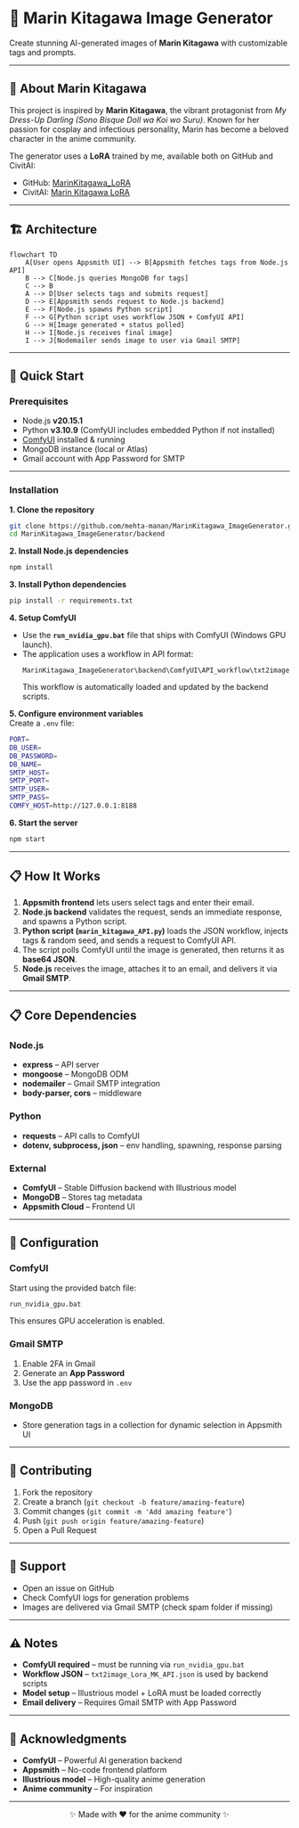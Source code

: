 # 🌸 Marin Kitagawa Image Generator  

Create stunning AI-generated images of **Marin Kitagawa** with customizable tags and prompts.  

---

## 🎨 About Marin Kitagawa  
This project is inspired by **Marin Kitagawa**, the vibrant protagonist from *My Dress-Up Darling (Sono Bisque Doll wa Koi wo Suru)*. Known for her passion for cosplay and infectious personality, Marin has become a beloved character in the anime community.  

The generator uses a **LoRA** trained by me, available both on GitHub and CivitAI:  
- GitHub: [MarinKitagawa_LoRA](https://github.com/mehta-manan/MarinKitagawa_LoRA)  
- CivitAI: [Marin Kitagawa LoRA](https://civitai.com/models/1877738/marin-kitagawa)  

---

## 🏗️ Architecture  

```mermaid
flowchart TD
    A[User opens Appsmith UI] --> B[Appsmith fetches tags from Node.js API]
    B --> C[Node.js queries MongoDB for tags]
    C --> B
    A --> D[User selects tags and submits request]
    D --> E[Appsmith sends request to Node.js backend]
    E --> F[Node.js spawns Python script]
    F --> G[Python script uses workflow JSON + ComfyUI API]
    G --> H[Image generated + status polled]
    H --> I[Node.js receives final image]
    I --> J[Nodemailer sends image to user via Gmail SMTP]
```

---

## 🚀 Quick Start  

### Prerequisites  
- Node.js **v20.15.1**  
- Python **v3.10.9** (ComfyUI includes embedded Python if not installed)  
- [ComfyUI](https://github.com/comfyanonymous/ComfyUI) installed & running  
- MongoDB instance (local or Atlas)  
- Gmail account with App Password for SMTP  

---

### Installation  

**1. Clone the repository**  
```bash
git clone https://github.com/mehta-manan/MarinKitagawa_ImageGenerator.git
cd MarinKitagawa_ImageGenerator/backend
```

**2. Install Node.js dependencies**  
```bash
npm install
```

**3. Install Python dependencies**  
```bash
pip install -r requirements.txt
```

**4. Setup ComfyUI**  
- Use the **`run_nvidia_gpu.bat`** file that ships with ComfyUI (Windows GPU launch).  
- The application uses a workflow in API format:  
  ```
  MarinKitagawa_ImageGenerator\backend\ComfyUI\API_workflow\txt2image_Lora_MK_API.json
  ```  
  This workflow is automatically loaded and updated by the backend scripts.  

**5. Configure environment variables**  
Create a `.env` file:  
```bash
PORT=
DB_USER=
DB_PASSWORD=
DB_NAME=
SMTP_HOST=
SMTP_PORT=
SMTP_USER=
SMTP_PASS=
COMFY_HOST=http://127.0.0.1:8188
```

**6. Start the server**  
```bash
npm start
```

---

## 📋 How It Works  

1. **Appsmith frontend** lets users select tags and enter their email.  
2. **Node.js backend** validates the request, sends an immediate response, and spawns a Python script.  
3. **Python script (`marin_kitagawa_API.py`)** loads the JSON workflow, injects tags & random seed, and sends a request to ComfyUI API.  
4. The script polls ComfyUI until the image is generated, then returns it as **base64 JSON**.  
5. **Node.js** receives the image, attaches it to an email, and delivers it via **Gmail SMTP**.  

---

## 📋 Core Dependencies  

### Node.js  
- **express** – API server  
- **mongoose** – MongoDB ODM  
- **nodemailer** – Gmail SMTP integration  
- **body-parser, cors** – middleware  

### Python  
- **requests** – API calls to ComfyUI  
- **dotenv, subprocess, json** – env handling, spawning, response parsing  

### External  
- **ComfyUI** – Stable Diffusion backend with Illustrious model  
- **MongoDB** – Stores tag metadata  
- **Appsmith Cloud** – Frontend UI  

---

## 🔧 Configuration  

### ComfyUI  
Start using the provided batch file:  
```bash
run_nvidia_gpu.bat
```  
This ensures GPU acceleration is enabled.  

### Gmail SMTP  
1. Enable 2FA in Gmail  
2. Generate an **App Password**  
3. Use the app password in `.env`  

### MongoDB  
- Store generation tags in a collection for dynamic selection in Appsmith UI  

---

## 🤝 Contributing  
1. Fork the repository  
2. Create a branch (`git checkout -b feature/amazing-feature`)  
3. Commit changes (`git commit -m 'Add amazing feature'`)  
4. Push (`git push origin feature/amazing-feature`)  
5. Open a Pull Request  

---

## 📧 Support  
- Open an issue on GitHub  
- Check ComfyUI logs for generation problems  
- Images are delivered via Gmail SMTP (check spam folder if missing)  

---

## ⚠️ Notes  
- **ComfyUI required** – must be running via `run_nvidia_gpu.bat`  
- **Workflow JSON** – `txt2image_Lora_MK_API.json` is used by backend scripts  
- **Model setup** – Illustrious model + LoRA must be loaded correctly  
- **Email delivery** – Requires Gmail SMTP with App Password  

---

## 🙏 Acknowledgments  
- **ComfyUI** – Powerful AI generation backend  
- **Appsmith** – No-code frontend platform  
- **Illustrious model** – High-quality anime generation  
- **Anime community** – For inspiration  

---

<div align="center">  
✨ Made with ❤️ for the anime community ✨  
</div>  
